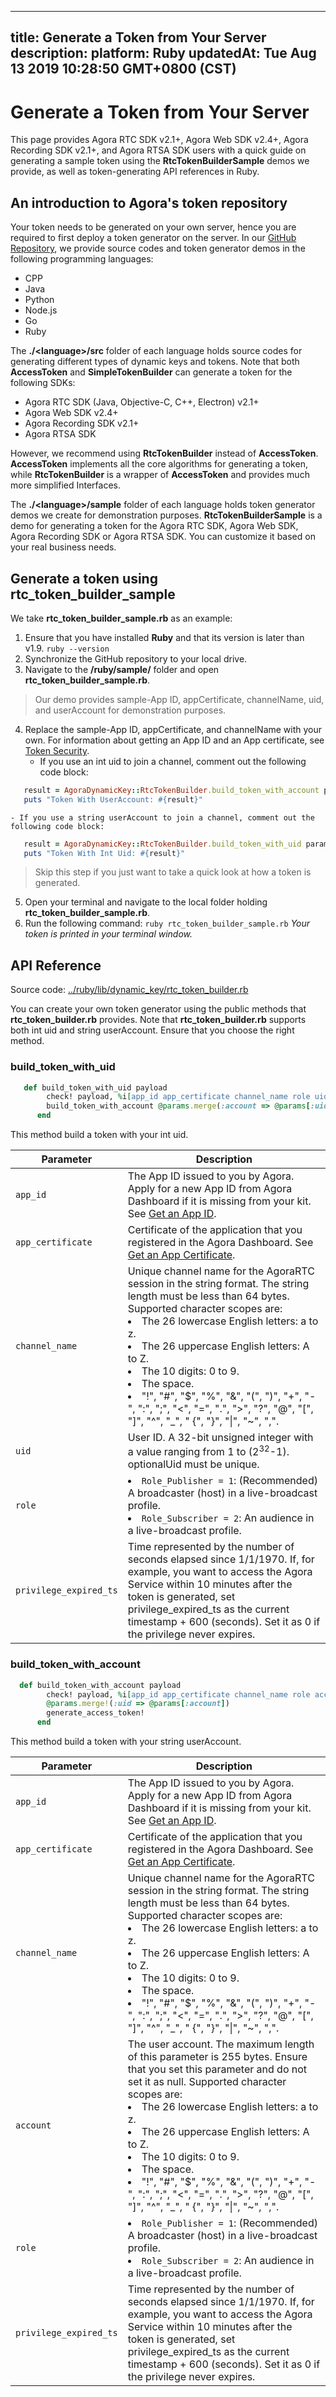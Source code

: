 
---
title: Generate a Token from Your Server
description: 
platform: Ruby
updatedAt: Tue Aug 13 2019 10:28:50 GMT+0800 (CST)
---
# Generate a Token from Your Server
This page provides Agora RTC SDK v2.1+, Agora Web SDK v2.4+, Agora Recording SDK v2.1+, and Agora RTSA SDK users with  a quick guide on generating a sample token using the **RtcTokenBuilderSample** demos we provide, as well as token-generating API references in Ruby. 

## An introduction to Agora's token repository

Your token needs to be generated on your own server, hence you are required to first deploy a token generator on the server. In our [GitHub Repository](https://github.com/AgoraIO/Tools/tree/master/DynamicKey/AgoraDynamicKey), we provide source codes and token generator demos in the following programming languages:

- CPP
- Java
- Python
- Node.js
- Go
- Ruby

The **./\<language\>/src** folder of each language holds source codes for generating different types of dynamic keys and tokens. Note that both **AccessToken** and **SimpleTokenBuilder** can generate a token for the following SDKs:

- Agora RTC SDK (Java, Objective-C, C++, Electron) v2.1+
- Agora Web SDK v2.4+
- Agora Recording SDK v2.1+ 
- Agora RTSA SDK

However, we recommend using **RtcTokenBuilder** instead of **AccessToken**.  **AccessToken** implements all the core algorithms for generating a token, while **RtcTokenBuilder** is a wrapper of **AccessToken** and provides much more simplified Interfaces. 

The **./\<language\>/sample** folder of each language holds token generator demos we create for demonstration purposes. **RtcTokenBuilderSample** is  a demo for generating a token for the Agora RTC SDK, Agora Web SDK, Agora Recording SDK or Agora RTSA SDK. You can customize it based on your real business needs. 


## Generate a token using **rtc_token_builder_sample**

We take **rtc_token_builder_sample.rb** as an example:

1. Ensure that you have installed **Ruby** and that its version is later than v1.9.
    `ruby --version`
2. Synchronize the GitHub repository to your local drive.
3. Navigate to the **/ruby/sample/** folder and open **rtc_token_builder_sample.rb**. 
> Our demo provides sample-App ID, appCertificate, channelName, uid, and userAccount for demonstration purposes.
4. Replace the sample-App ID, appCertificate, and channelName with your own. For information about getting an App ID and an App certificate, see [Token Security](https://docs.agora.io/en/Agora%20Platform/token?platform=All%20Platforms#app-id).
    - If you use an int uid to join a channel, comment out the following code block:
```Ruby
   result = AgoraDynamicKey::RtcTokenBuilder.build_token_with_account params_with_account
   puts "Token With UserAccount: #{result}"
```    
    - If you use a string userAccount to join a channel, comment out the following code block:
```Ruby
   result = AgoraDynamicKey::RtcTokenBuilder.build_token_with_uid params
   puts "Token With Int Uid: #{result}"
```
> Skip this step if you just want to take a quick look at how a token is generated.
5. Open your terminal and navigate to the local folder holding **rtc_token_builder_sample.rb**.
6. Run the following command:
    `ruby rtc_token_builder_sample.rb`
  *Your token is printed in your terminal window.*



## API Reference

Source code:  [../ruby/lib/dynamic_key/rtc_token_builder.rb](https://github.com/AgoraIO/Tools/blob/master/DynamicKey/AgoraDynamicKey/ruby/lib/dynamic_key/rtc_token_builder.rb)

You can create your own token generator using the public methods that **rtc_token_builder.rb** provides. Note that **rtc_token_builder.rb** supports both int uid and string userAccount. Ensure that you choose the right method. 

### build_token_with_uid



```Ruby
   def build_token_with_uid payload
        check! payload, %i[app_id app_certificate channel_name role uid privilege_expired_ts]
        build_token_with_account @params.merge(:account => @params[:uid])
      end
```

This method build a token with your int uid.

| **Parameter**    | **Description**                                              |
| ---------------- | ------------------------------------------------------------ |
| `app_id`          | The App ID issued to you by Agora. Apply for a new App ID from Agora Dashboard if it is missing from your kit. See [Get an App ID](https://docs.agora.io/en/Agora%20Platform/token/#app-id). |
| `app_certificate` | Certificate of the application that you registered in the Agora Dashboard. See [Get an App Certificate](https://docs.agora.io/en/Agora%20Platform/token/#app-certificate). |
| `channel_name`    | Unique channel name for the AgoraRTC session in the string format. The string length must be less than 64 bytes. Supported character scopes are: <li>The 26 lowercase English letters: a to z.<li>The 26 uppercase English letters: A to Z.<li>The 10 digits: 0 to 9.<li>The space.<li>"!", "#", "$", "%", "&", "(", ")", "+", "-", ":", ";", "<", "=", ".", ">", "?", "@", "[", "]", "^", "_", " {", "}", "\|", "~", ",". |
| `uid`            | User ID. A 32-bit unsigned integer with a value ranging from 1 to (2<sup>32</sup>-1). optionalUid must be unique. |
| `role`           | <li> `Role_Publisher = 1`: (Recommended) A broadcaster (host) in a live-broadcast profile.<li>`Role_Subscriber = 2`: An audience in a live-broadcast profile. |
| `privilege_expired_ts`      | Time represented by the number of seconds elapsed since 1/1/1970. If, for example, you want to access the Agora Service within 10 minutes after the token is generated, set privilege_expired_ts as the current timestamp + 600 (seconds). Set it as 0 if the privilege never expires. |


### build_token_with_account



```Ruby
  def build_token_with_account payload
        check! payload, %i[app_id app_certificate channel_name role account privilege_expired_ts]
        @params.merge!(:uid => @params[:account])
        generate_access_token!
      end
```

This method build a token with your string userAccount.

| **Parameter**    | **Description**                                              |
| ---------------- | ------------------------------------------------------------ |
| `app_id`          | The App ID issued to you by Agora. Apply for a new App ID from Agora Dashboard if it is missing from your kit. See [Get an App ID](https://docs.agora.io/en/Agora%20Platform/token/#app-id). |
| `app_certificate` | Certificate of the application that you registered in the Agora Dashboard. See [Get an App Certificate](https://docs.agora.io/en/Agora%20Platform/token/#app-certificate). |
| `channel_name`    | Unique channel name for the AgoraRTC session in the string format. The string length must be less than 64 bytes. Supported character scopes are: <li>The 26 lowercase English letters: a to z.<li>The 26 uppercase English letters: A to Z.<li>The 10 digits: 0 to 9.<li>The space.<li>"!", "#", "$", "%", "&", "(", ")", "+", "-", ":", ";", "<", "=", ".", ">", "?", "@", "[", "]", "^", "_", " {", "}", "\|", "~", ",". |
| `account`    | The user account. The maximum length of this parameter is 255 bytes. Ensure that you set this parameter and do not set it as null. Supported character scopes are: <li>The 26 lowercase English letters: a to z.<li>The 26 uppercase English letters: A to Z.<li>The 10 digits: 0 to 9.<li>The space.<li>"!", "#", "$", "%", "&", "(", ")", "+", "-", ":", ";", "<", "=", ".", ">", "?", "@", "[", "]", "^", "_", " {", "}", "\|", "~", ",". |
| `role`           | <li> `Role_Publisher = 1`: (Recommended) A broadcaster (host) in a live-broadcast profile.<li>`Role_Subscriber = 2`: An audience in a live-broadcast profile. |
| `privilege_expired_ts`      | Time represented by the number of seconds elapsed since 1/1/1970. If, for example, you want to access the Agora Service within 10 minutes after the token is generated, set privilege_expired_ts as the current timestamp + 600 (seconds). Set it as 0 if the privilege never expires. |


